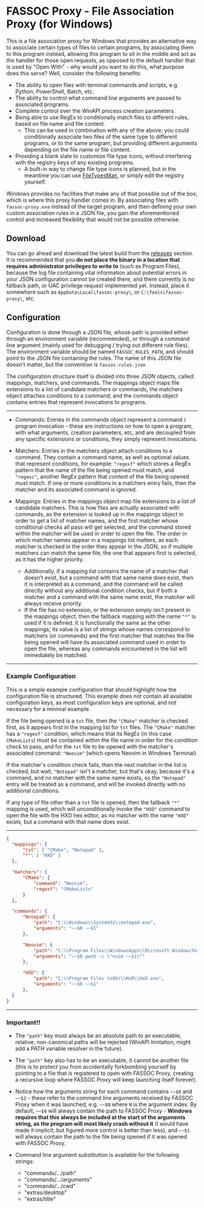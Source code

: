 
# FASSOC Proxy - File Association Proxy (for Windows)
This is a file association proxy for Windows that provides an alternative way to associate certain types of files to certain programs, by associating them to this program instead, allowing this program to sit in the middle and act as the handler for those open requests, as opposed to the default handler that is used by "Open With" - why would you want to do this, what purpose does this serve? Well, consider the following benefits:

* The ability to open files with terminal commands and scripts, e.g. Python, PowerShell, Batch, etc.
* The ability to control what command line arguments are passed to associated programs.
* Complete control over the WinAPI process creation parameters.
* Being able to use RegEx to conditionally match files to different rules, based on file name and file content.
  * This can be used in combination with any of the above; you could conditionally associate two files of the same type to different programs, or to the same program, but providing different arguments depending on the file name or file content.
* Providing a blank slate to customize file type icons, without interfering with the registry keys of any existing programs.
  * A built-in way to change file type icons is planned, but in the meantime you can use [FileTypesMan](https://www.nirsoft.net/utils/file_types_manager.html), or simply edit the registry yourself.

Windows provides no facilities that make any of that possible out of the box, which is where this proxy handler comes in. By associating files with `fassoc-proxy.exe` instead of the target program, and then defining your own custom association rules in a JSON file, you gain the aforementioned control and increased flexibility that would not be possible otherwise.

## Download
You can go ahead and download the latest build from the [releases]() section. It is recommended that you __do not place the binary in a location that requires administrator privileges to write to__ (such as Program Files), because the log file containing vital information about potential errors in your JSON configuration cannot be created there, and there currently is no fallback path, or UAC privilege request implemented yet. Instead, place it somewhere such as `AppData\Local\fassoc-proxy\`, or `C:\Tools\fassoc-proxy\`, etc.

## Configuration
Configuration is done through a JSON file, whose path is provided either through an environment variable (recommended), or through a command line argument (mainly used for debugging / trying out different rule files). The environment variable should be named `FASSOC_RULES_PATH`, and should point to the JSON file containing the rules. The name of this JSON file doesn't matter, but the convention is `fassoc-rules.json`

The configuration structure itself is divided into three JSON objects, called: mappings, matchers, and commands. The mappings object maps file extensions to a list of candidate matchers or commands, the matchers object attaches conditions to a command, and the commands object contains entries that represent invocations to programs.

---

* Commands: Entries in the commands object represent a command / program invocation - these are instructions on how to open a program, with what arguments, creation parameters, etc, and are decoupled from any specific extensions or conditions, they simply represent invocations.

* Matchers: Entries in the matchers object attach conditions to a command. They contain a command name, as well as optional values that represent conditions, for example: `"regexf"` which stores a RegEx pattern that the name of the file being opened must match, and `"regexc"`, another RegEx pattern that _content_ of the file being opened must match. If one or more conditions in a matchers entry fails, then the matcher and its associated command is ignored.

* Mappings: Entries in the mappings object map file extensions to a list of candidate matchers. This is how files are actually associated with commands, as the extension is looked up in the mappings object in order to get a list of matcher names, and the first matcher whose conditional checks all pass will get selected, and the command stored within the matcher will be used in order to open the file. The order in which matcher names appear in a mappings list matters, as each matcher is checked in the order they appear in the JSON, so if multiple matchers can match the same file, the one that appears first is selected, as it has the higher priority. 
  * Additionally, if a mapping list contains the name of a matcher that doesn't exist, but a command with that same name does exist, then it is interpreted as a command, and the command will be called directly without any additional condition checks, but if both a matcher and a command with the same name exist, the matcher will always receive priority.
  * If the file has no extension, or the extension simply isn't present in the mappings object, then the fallback mapping with the name `"*"` is used if it is defined. It is functionally the same as the other mappings; its value is a list of strings whose names correspond to matchers (or commands) and the first matcher that matches the file being opened will have its associated command used in order to open the file, whereas any commands encountered in the list will immediately be matched.

---

### Example Configuration
This is a simple example configuration that should highlight how the configuration file is structured. This example does not contain all available configuration keys, as most configuration keys are optional, and not necessary for a minimal example.

If the file being opened is a `txt` file, then the `"CMake"` matcher is checked first, as it appears first in the mapping list for `txt` files. The `"CMake"` matcher has a `"regexf"` condition, which means that its RegEx (in this case `CMakeLists`) must be contained within the file name in order for the condition check to pass, and for the `txt` file to be opened with the matcher's associated command: `"Neovim"` (which opens Neovim in Windows Terminal)

If the matcher's condition check fails, then the next matcher in the list is checked, but wait, `"Notepad"` isn't a matcher, but that's okay, because it's a command, and no matcher with the same name exists, so the `"Notepad"` entry will be treated as a command, and will be invoked directly with no additional conditions.

If any type of file other than a `txt` file is opened, then the fallback `"*"` mapping is used, which will unconditionally invoke the `"HXD"` command to open the file with the HXD hex editor, as no matcher with the name `"HXD"` exists, but a command with that name does exist.

---

```json
{
  "mappings": {
      "txt": [ "CMake", "Notepad" ],
      "*": [ "HXD" ]
  },

  "matchers": {
      "CMake": {
          "command": "Neovim",
          "regexf": "CMakeLists"
      }
  },

  "commands": {
      "Notepad": {
          "path": "C:\\Windows\\System32\\notepad.exe",
          "arguments": "~~$0 ~~$1"
      },

      "Neovim": {
          "path": "C:\\Program Files\\WindowsApps\\Microsoft.WindowsTerminal_1.14.2281.0_x64__8wekyb3d8bbwe\\wt.exe",
          "arguments": "~~$0 pwsh -c \"nvim ~~$1\""
      },

      "HXD": {
          "path": "C:\\Program Files (x86)\\HxD\\HxD.exe",
          "arguments": "~~$0 ~~$1"
      },
  }
}
```

---

### **Important!!**
* The `"path"` key must always be an absolute path to an executable, relative, non-canonical paths will be rejected (WinAPI limitation, might add a PATH variable resolver in the future).

* The `"path"` key also has to be an executable, it cannot be another file (this is to protect you from accidentally forkbombing yourself by pointing to a file that is registered to open with FASSOC Proxy, creating a recursive loop where FASSOC Proxy will keep launching itself forever).

* Notice how the arguments string for each command contains `~~$0` and `~~$1` - these refer to the command line arguments received by FASSOC Proxy when it was launched, e.g. `~~$N` where `N` is the argument index. By default, `~~$0` will always contain the path to FASSOC Proxy - **Windows requires that this always be included at the start of the arguments string, as the program will most likely crash without it** (I would have made it implicit, but figured more control is better than less), and `~~$1` will always contain the path to the file being opened if it was opened with FASSOC Proxy. 

* Command line argument substitution is available for the following strings:
  * "commands/.../path"
  * "commands/.../arguments"
  * "commands/.../cwd"
  * "extras/desktop"
  * "extras/title"
